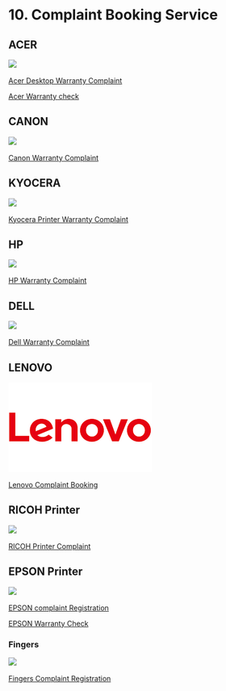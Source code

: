 # 10. Complaint Booking Service

## ACER

![](../.gitbook/assets/acer\_logo\_icon\_169649.png)

[Acer Desktop Warranty Complaint](http://customercare.acer-apac.com/CustomerSelfService/CaseBooking.aspx?CID=IN\&LID=ENG)

[Acer Warranty check](https://apn.acer.co.in/Rpt/EC\_CustomerView.aspx)



## CANON



![](https://in.canon/assets/brand/logo-300-002e45a4aec98fd92899838da9d5560f.png)

[Canon Warranty Complaint](https://edge.canon.co.in/corporate/contact/index.aspx#service-request)

## KYOCERA



![](https://kyoceradocumentsolutionsindia.com/warranty/images/site-logo.png)

[Kyocera Printer Warranty Complaint](https://kyoceradocumentsolutionsindia.com/warranty/registration.php)

## HP

![](../.gitbook/assets/hplogo\_94383.png)

&#x20;[HP Warranty Complaint](https://mycrm.support.hp.com/en-US/)

## DELL

![](../.gitbook/assets/dell\_logo\_icon\_167699.png)

[Dell Warranty Complaint](https://www.dell.com/support/incidents-online/en-in/srsearch)

## LENOVO

![](../.gitbook/assets/LENOVO.png)

[Lenovo Complaint Booking](https://pcsupport.lenovo.com/in/en/)

## RICOH Printer

![](https://www.dpreview.com/files/p/articles/2041805851/ricoh\_sm.jpeg)

[RICOH Printer Complaint](https://support.minosha.in/WebCallLogging/LogCall)

## EPSON Printer

![](https://encrypted-tbn0.gstatic.com/images?q=tbn:ANd9GcQOP5wml5YpUgvGrvpqY7kG0BmF2\_eggs4O36FSa4ycbZRpG0RVYt1IIi0ZPhFgOrpc-bM\&usqp=CAU)

[EPSON complaint Registration](https://customer.epson.co.in/customer/repair.do#/servicerequest/IN)

[EPSON Warranty Check](https://customer.epson.co.in/customer/ewarranty.do#/wry/IN)

### Fingers

![](https://eoto.tech/wp-content/uploads/2019/06/Fingers-Digital-Accessories-1200x497.png)

[Fingers Complaint  Registration](https://www.fingers.co.in/contact-us-customer-care)
